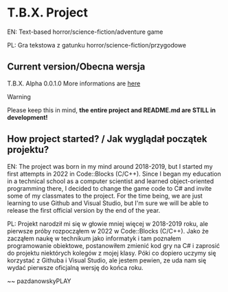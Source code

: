 # T.B.X. Project
EN: Text-based horror/science-fiction/adventure game

PL: Gra tekstowa z gatunku horror/science-fiction/przygodowe

## Current version/Obecna wersja
T.B.X. Alpha 0.0.1.0
More informations are [here](https://pazdanowskyplay.github.io/project-tbx/)

> [!WARNING]
> Please keep this in mind, **the entire project and README.md are STILL in development!**

## How project started? / Jak wyglądał początek projektu?
EN: The project was born in my mind around 2018-2019, but I started my first attempts in 2022 in Code::Blocks (C/C++). Since I began my education in a technical school as a computer scientist and learned object-oriented programming there, I decided to change the game code to C# and invite some of my classmates to the project. For the time being, we are just learning to use Github and Visual Studio, but I'm sure we will be able to release the first official version by the end of the year.

PL: Projekt narodził mi się w głowie mniej więcej w 2018-2019 roku, ale pierwsze próby rozpocząłem w 2022 w Code::Blocks (C/C++). Jako że zacząłem naukę w technikum jako informatyk i tam poznałem programowanie obiektowe, postanowiłem zmienić kod gry na C# i zaprosić do projektu niektórych kolegów z mojej klasy. Póki co dopiero uczymy się korzystać z Githuba i Visual Studio, ale jestem pewien, ze uda nam się wydać pierwsze oficjalną wersję do końca roku.

~~ pazdanowskyPLAY
